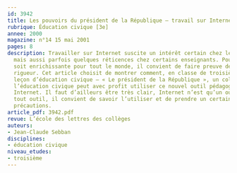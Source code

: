 ```yaml
---
id: 3942
title: Les pouvoirs du président de la République – travail sur Internet 
rubrique: Éducation civique [3e]
annee: 2000
magazine: n°14 15 mai 2001
pages: 8
description: Travailler sur Internet suscite un intérêt certain chez les élèves,
  mais aussi parfois quelques réticences chez certains enseignants. Pour que l’expérience
  soit enrichissante pour tout le monde, il convient de faire preuve de beaucoup de
  rigueur. Cet article choisit de montrer comment, en classe de troisième, sur une
  leçon d’éducation civique – « Le président de la République », un collègue enseignant
  l’éducation civique peut avec profit utiliser ce nouvel outil pédagogique qu’est
  Internet. Il faut d’ailleurs être très clair, Internet n’est qu’un outil et, comme
  tout outil, il convient de savoir l’utiliser et de prendre un certain nombre de
  précautions.
article_pdf: 3942.pdf
revue: L’école des lettres des collèges
auteurs:
- Jean-Claude Sebban
disciplines:
- éducation civique
niveau_etudes:
- troisième
---
```

